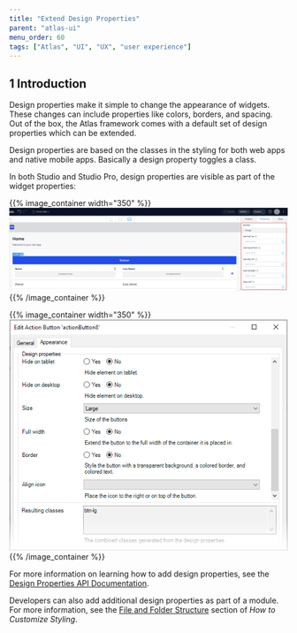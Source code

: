 ```yaml
---
title: "Extend Design Properties"
parent: "atlas-ui"
menu_order: 60
tags: ["Atlas", "UI", "UX", "user experience"]
---
```


## 1 Introduction

Design properties make it simple to change the appearance of widgets. These changes can include properties like colors, borders, and spacing. Out of the box, the Atlas framework comes with a default set of design properties which can be extended.

Design properties are based on the classes in the styling for both web apps and native mobile apps. Basically a design property toggles a class.

In both Studio and Studio Pro, design properties are visible as part of the widget properties:

{{% image_container width="350" %}}![Design Properties in Studio](attachments/extend-design-properties/studio-design-properties.png){{% /image_container %}}

{{% image_container width="350" %}}![Design Properties in Studio Pro](attachments/extend-design-properties/studio-pro-design-properties.png){{% /image_container %}}

For more information on learning how to add design properties, see the [Design Properties API Documentation](/apidocs-mxsdk/apidocs/design-properties).

Developers can also add additional design properties as part of a module. For more information, see the [File and Folder Structure](customize-styling-new#file-and-folder) section of *How to Customize Styling*.
